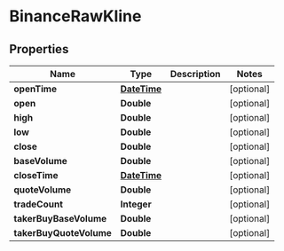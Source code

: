 # BinanceRawKline

## Properties
Name | Type | Description | Notes
------------ | ------------- | ------------- | -------------
**openTime** | [**DateTime**](DateTime.md) |  |  [optional]
**open** | **Double** |  |  [optional]
**high** | **Double** |  |  [optional]
**low** | **Double** |  |  [optional]
**close** | **Double** |  |  [optional]
**baseVolume** | **Double** |  |  [optional]
**closeTime** | [**DateTime**](DateTime.md) |  |  [optional]
**quoteVolume** | **Double** |  |  [optional]
**tradeCount** | **Integer** |  |  [optional]
**takerBuyBaseVolume** | **Double** |  |  [optional]
**takerBuyQuoteVolume** | **Double** |  |  [optional]

